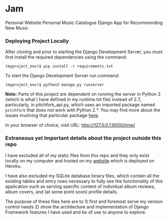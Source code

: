 # Jam
Personal Website 
Personal Music Catalogue
Django App for Recommending New Music

### Deploying Project Locally

After cloning and prior to starting the Django Development Server, you must first install the required dependencies using the command: 

`(myproject_env)$ pip install -r requirements.txt`

To start the Django Development Server run command:

`(myproject_env)$ python3 manage.py runserver`

  **Note:**
  Parts of this project are dependent on running the server in Python 3 (which is what I have defined in my runtime.txt file) instead of 2.7, particularly, in pitchfork_api.py, which uses an imported package named `pitchfork` that does not work with Python 2.*. You may find more about the issues involving that particular package [here](https://github.com/michalczaplinski/pitchfork).

In your browser of choice, visit URL: http://127.0.0.1:8000/time/

### Extraneous yet Important details about the project outside this repo

I have excluded all of my static files from this repo and they only exist locally on my computer and hosted on my [website](http://www.evancarter.me) which is deployed on Heroku.

I have also excluded my SQLite database binary files, which contain all the existing tables and entry rows necessary to fully see the functionality of this application such as serving specific content of individual album reviews, album covers, and (at some point soon) profile details.

The purpose of these files here are to 1) first and foremost serve my version control needs 2) show the architecture and implementation of Django Framework features I have used and be of use to anyone to explore.

